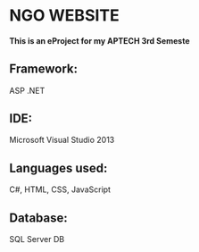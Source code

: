 # NGO WEBSITE
#### This is an eProject for my APTECH 3rd Semeste
## Framework:
ASP .NET
## IDE:
Microsoft Visual Studio 2013
## Languages used:
C#, HTML, CSS, JavaScript
## Database:
SQL Server DB
